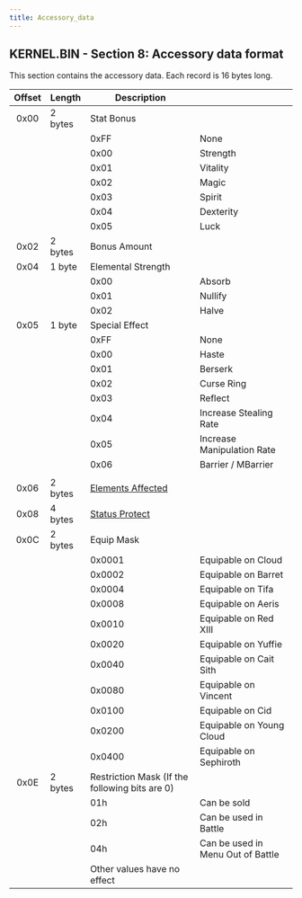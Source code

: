 ```yaml
---
title: Accessory_data
---
```


## KERNEL.BIN - Section 8: Accessory data format

This section contains the accessory data. Each record is 16 bytes long.

| Offset | Length | Description |  |
|:--:|----|----|----|
| 0x00 | 2 bytes | Stat Bonus |  |
|   |  | 0xFF | None |
|  |  | 0x00 | Strength |
|  |  | 0x01 | Vitality |
|  |  | 0x02 | Magic |
|  |  | 0x03 | Spirit |
|  |  | 0x04 | Dexterity |
|  |  | 0x05 | Luck |
| 0x02 | 2 bytes | Bonus Amount |  |
| 0x04 | 1 byte | Elemental Strength |  |
|   |  | 0x00 | Absorb |
|  |  | 0x01 | Nullify |
|  |  | 0x02 | Halve |
| 0x05 | 1 byte | Special Effect |  |
|   |  | 0xFF | None |
|  |  | 0x00 | Haste |
|  |  | 0x01 | Berserk |
|  |  | 0x02 | Curse Ring |
|  |  | 0x03 | Reflect |
|  |  | 0x04 | Increase Stealing Rate |
|  |  | 0x05 | Increase Manipulation Rate |
|  |  | 0x06 | Barrier / MBarrier |
|  |  |  |  |
| 0x06 | 2 bytes | [Elements Affected](Battle/Elemental_Data) |  |
| 0x08 | 4 bytes | [Status Protect](Battle/Status_Effects) |  |
| 0x0C | 2 bytes | Equip Mask |  |
|   |  | 0x0001 | Equipable on Cloud |
|  |  | 0x0002 | Equipable on Barret |
|  |  | 0x0004 | Equipable on Tifa |
|  |  | 0x0008 | Equipable on Aeris |
|  |  | 0x0010 | Equipable on Red XIII |
|  |  | 0x0020 | Equipable on Yuffie |
|  |  | 0x0040 | Equipable on Cait Sith |
|  |  | 0x0080 | Equipable on Vincent |
|  |  | 0x0100 | Equipable on Cid |
|  |  | 0x0200 | Equipable on Young Cloud |
|  |  | 0x0400 | Equipable on Sephiroth |
| 0x0E | 2 bytes | Restriction Mask (If the following bits are 0) |  |
|   |  | 01h | Can be sold |
|  |  | 02h | Can be used in Battle |
|  |  | 04h | Can be used in Menu Out of Battle |
|  |  | Other values have no effect |  |
